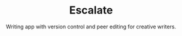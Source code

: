 ---
layout: default
title: Escalate
subtitle: Writing app with version control and peer editing for creative writers.
type: code
---